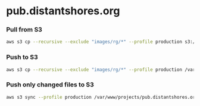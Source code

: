 # pub.distantshores.org

### Pull from S3
```bash
aws s3 cp --recursive --exclude "images/rg/*" --profile production s3://pub.distantshores.org /var/www/projects/pub.distantshores.org/public
```

### Push to S3
```bash
aws s3 cp --recursive --exclude "images/rg/*" --profile production /var/www/projects/pub.distantshores.org/public s3://pub.distantshores.org
```

### Push only changed files to S3
```bash
aws s3 sync --profile production /var/www/projects/pub.distantshores.org/public s3://pub.distantshores.org 
```
